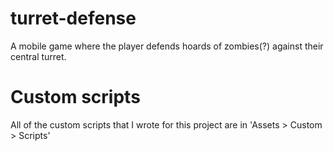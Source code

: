 # turret-defense
 A mobile game where the player defends hoards of zombies(?) against their central turret.
 
# Custom scripts
 All of the custom scripts that I wrote for this project are in 'Assets > Custom > Scripts'
